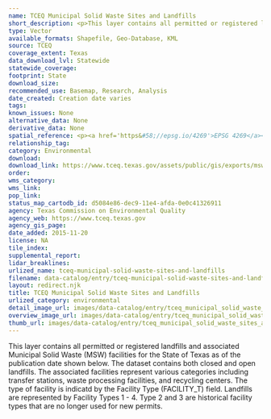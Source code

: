 ```yaml
---
name: TCEQ Municipal Solid Waste Sites and Landfills
short_description: <p>This layer contains all permitted or registered landfills and associated Municipal Solid Waste (MSW) facilities for the State of Texas.</p>
type: Vector
available_formats: Shapefile, Geo-Database, KML
source: TCEQ
coverage_extent: Texas
data_download_lvl: Statewide
statewide_coverage: 
footprint: State
download_size: 
recommended_use: Basemap, Research, Analysis
date_created: Creation date varies
tags: 
known_issues: None
alternative_data: None
derivative_data: None
spatial_reference: <p><a href='https&#58;//epsg.io/4269'>EPSG 4269</a></p>
relationship_tag: 
category: Environmental
download: 
download_link: https://www.tceq.texas.gov/assets/public/gis/exports/msw.zip
order: 
wms_category: 
wms_link: 
pop_link: 
status_map_cartodb_id: d5084e86-dec9-11e4-afda-0e0c41326911
agency: Texas Commission on Environmental Quality
agency_web: https://www.tceq.texas.gov
agency_gis_page: 
date_added: 2015-11-20
license: NA
tile_index: 
supplemental_report: 
lidar_breaklines: 
urlized_name: tceq-municipal-solid-waste-sites-and-landfills
filename: data-catalog/entry/tceq-municipal-solid-waste-sites-and-landfills.md
layout: redirect.njk
title: TCEQ Municipal Solid Waste Sites and Landfills
urlized_category: environmental
detail_image_url: images/data-catalog/entry/tceq_municipal_solid_waste_sites_and_landfills_detail.jpg
overview_image_url: images/data-catalog/entry/tceq_municipal_solid_waste_sites_and_landfills_overview.jpg
thumb_url: images/data-catalog/entry/tceq_municipal_solid_waste_sites_and_landfills_th.jpg
---
```


This layer contains all permitted or registered landfills and associated Municipal Solid Waste (MSW) facilities for the State of Texas as of the publication date shown below. The dataset contains both closed and open landfills. The associated facilities represent various categories including transfer stations, waste processing facilities, and recycling centers. The type of facility is indicatd by the Facility Type (FACILITY_T) field. Landfills are represented by Facility Types 1 - 4. Type 2 and 3 are historical facility types that are no longer used for new permits.



